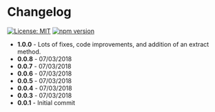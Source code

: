 # Changelog

[![License: MIT](https://img.shields.io/badge/License-MIT-yellow.svg)](https://opensource.org/licenses/MIT) [![npm version](https://badge.fury.io/js/node-uharc.svg)](https://badge.fury.io/js/node-uharc)

- **1.0.0** - Lots of fixes, code improvements, and addition of an extract method.
- **0.0.8** - 07/03/2018
- **0.0.7** - 07/03/2018
- **0.0.6** - 07/03/2018
- **0.0.5** - 07/03/2018
- **0.0.4** - 07/03/2018
- **0.0.3** - 07/03/2018
- **0.0.1** - Initial commit